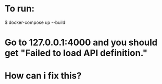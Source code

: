 # To run:
$ docker-compose up --build

# Go to 127.0.0.1:4000 and you should get "Failed to load API definition."
# How can i fix this?